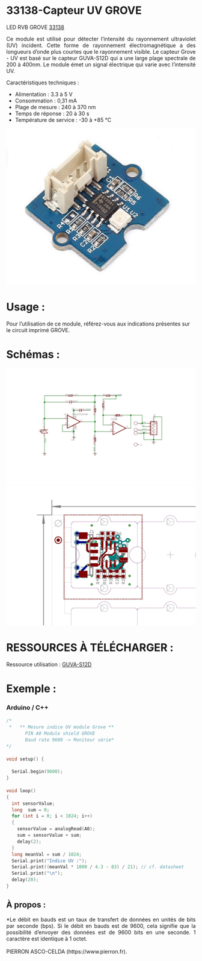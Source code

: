 # 33138-Capteur UV GROVE

LED RVB GROVE [33138](https://www.pierron.fr/interface-arduino-uno-5949.html)

<div style="text-align: justify">Ce module est utilisé pour détecter l’intensité du rayonnement ultraviolet (UV) incident. Cette forme de rayonnement électromagnétique a des longueurs d’onde plus courtes que le rayonnement visible. Le capteur Grove - UV est basé sur le capteur GUVA-S12D qui a une large plage spectrale de 200 à 400nm. Le module émet un signal électrique qui varie avec l’intensité UV.</div>

Caractéristiques techniques :
- Alimentation : 3.3 à 5 V
- Consommation : 0,31 mA
- Plage de mesure : 240 à 370 nm
- Temps de réponse : 20 à 30 s
- Température de service : -30 à +85 °C

![L-33138](/img/L-33138.jpg)

# Usage :
Pour l’utilisation de ce module, référez-vous aux indications présentes sur le circuit imprimé GROVE.

# Schémas :

![SCH-33138](/img/SCH-33138.jpg)
![BRD-33138](/img/BRD-33138.jpg)

# RESSOURCES À TÉLÉCHARGER :

Ressource utilisation : [GUVA-S12D](https://github.com/pierron-asco-celda/33138-Capteur_uv_GROVE/blob/main/src/Datasheet_GUVA-S12D.pdf)

# Exemple :
### Arduino / C++
```cpp
/*
 *   ** Mesure indice UV module Grove **
       PIN A0 Module shield GROVE
       Baud rate 9600 -> Moniteur série*
*/

void setup() {

  Serial.begin(9600);
}

void loop()
{
  int sensorValue;
  long  sum = 0;
  for (int i = 0; i < 1024; i++)
  {
    sensorValue = analogRead(A0);
    sum = sensorValue + sum;
    delay(2);
  }
  long meanVal = sum / 1024;
  Serial.print("Indice UV :");
  Serial.print((meanVal * 1000 / 4.3 - 83) / 21); // cf. datasheet
  Serial.print("\n");
  delay(20);
}
```
## À propos :
<div style="text-align: justify">*Le débit en bauds est un taux de transfert de données en unités de bits par seconde (bps). Si le débit en bauds est de 9600, cela signifie que la possibilité d’envoyer des données est de 9600 bits en une seconde. 1 caractère est identique à 1 octet.</div>
<br>
PIERRON ASCO-CELDA (https://www.pierron.fr).
